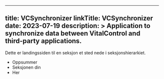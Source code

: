 
---
title: VCSynchronizer
linkTitle: VCSynchronizer
date: 2023-07-19
description: >
  Application to synchronize data between VitalControl and third-party applications.
---

Dette er landingssiden til en seksjon et sted nede i seksjonshierarkiet.

* Oppsummer
* Seksjonen din
* Her


